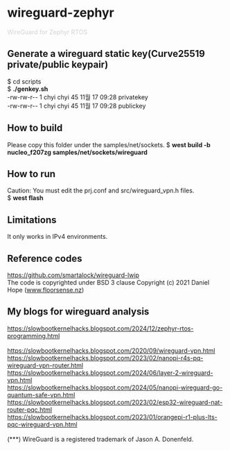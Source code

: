 # wireguard-zephyr
<span style="color:#d3d3d3">WireGuard for Zephyr RTOS</span>
## Generate a wireguard static key(Curve25519 private/public keypair)
$ cd scripts <br>
$ __./genkey.sh__ <br>
-rw-rw-r-- 1 chyi chyi 45 11월 17 09:28 privatekey <br>
-rw-rw-r-- 1 chyi chyi 45 11월 17 09:28 publickey <br>
## How to build
Please copy this folder under the samples/net/sockets.
$ __west build -b nucleo_f207zg samples/net/sockets/wireguard__
## How to run
Caution: You must edit the prj.conf and src/wireguard_vpn.h files.<br> 
$ __west flash__ <br>
## Limitations
  It only works in IPv4 environments.<br>
## Reference codes
  https://github.com/smartalock/wireguard-lwip <br>
  The code is copyrighted under BSD 3 clause Copyright (c) 2021 Daniel Hope (www.floorsense.nz)
## My blogs for wireguard analysis
  https://slowbootkernelhacks.blogspot.com/2024/12/zephyr-rtos-programming.html <br><br>
  https://slowbootkernelhacks.blogspot.com/2020/09/wireguard-vpn.html <br>
  https://slowbootkernelhacks.blogspot.com/2023/02/nanopi-r4s-pq-wireguard-vpn-router.html <br>
  https://slowbootkernelhacks.blogspot.com/2024/06/layer-2-wireguard-vpn.html <br>
  https://slowbootkernelhacks.blogspot.com/2024/05/nanopi-wireguard-go-quantum-safe-vpn.html <br>
  https://slowbootkernelhacks.blogspot.com/2023/02/esp32-wireguard-nat-router-pqc.html <br>
  https://slowbootkernelhacks.blogspot.com/2023/01/orangepi-r1-plus-lts-pqc-wireguard-vpn.html <br>
  <br>
  (***) WireGuard is a registered trademark of Jason A. Donenfeld.

